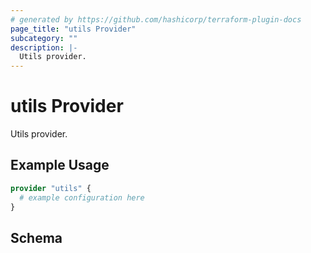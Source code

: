 ```yaml
---
# generated by https://github.com/hashicorp/terraform-plugin-docs
page_title: "utils Provider"
subcategory: ""
description: |-
  Utils provider.
---
```


# utils Provider

Utils provider.

## Example Usage

```terraform
provider "utils" {
  # example configuration here
}
```

<!-- schema generated by tfplugindocs -->
## Schema
